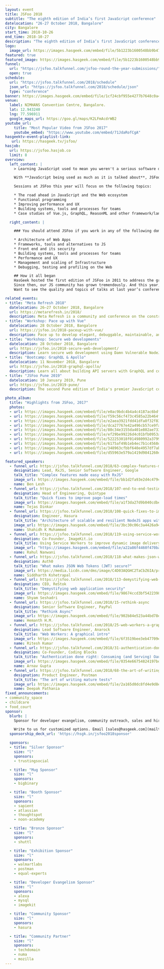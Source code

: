 ```yaml
---
layout: event
title: JSFoo 2018
subtitle: "The eighth edition of India’s first JavaScript conference"
datelocation: "26-27 October 2018, Bangalore"
city: Bangalore
start_time: 2018-10-26
end_time: 2018-10-27
description: "The eighth edition of India’s first JavaScript conference."
logo:
  image_url: https://images.hasgeek.com/embed/file/5b1223b1600548bb9b4756f2f1c11e16
featured: true
featured_image: https://images.hasgeek.com/embed/file/5b1223b1600548bb9b4756f2f1c11e16
funnel:
  url: "https://jsfoo.talkfunnel.com/jsfoo-round-the-year-submissions/"
  open: true
schedule:
  url: "https://jsfoo.talkfunnel.com/2018/schedule"
  json_url: "https://jsfoo.talkfunnel.com/2018/schedule/json"
  type: "conference"
banner: https://images.hasgeek.com/embed/file/1cf24cbf955e4277b7648c0a483cc475
venue:
  label: NIMHANS Convention Centre, Bangalore.
  lat: 12.943240
  lng: 77.596911
  google_maps_url: https://goo.gl/maps/K2LFmAcdrWB2
youtube_url:
    title: "Most Popular Video from JSFoo 2017"
    youtube_embed: "https://www.youtube.com/embed/71JdaRofCgA"
hasgeektv-event-playlist-link:
   url: https://hasgeek.tv/jsfoo/
hasjob:
  url: https://jsfoo.hasjob.co
  limit: 8
overview:
  left_content: |
    > Learning JavaScript used to mean you weren't a serious software developer. Today, not learning JavaScript means the same thing. - **[Tim O'Reilly](https://www.linkedin.com/in/timo3/)**

    With **JavaScript being used as much as it is talked about**, JSFoo is certainly the most needed conference this year! The reasons for its popularity are also the reasons for its vulnerability (security-wise). Hence this edition will focus broadly on **JavaScript and security**.

    Sessions at JSFoo this year will focus on the following topics:

    * The road ahead in JavaScript and the Web ecosystem
    * Functional programming
    * Improving performance and UX
    * Building systems, tools and processes for teams
    * Case studies of Vue.js, GraphQL, ReasonML and other framework/language adoption.

  right_content: |

    ### You should attend JSFoo if you work in any of the following domains

    * Architecture of Web Apps
    * Frameworks, tools and alternatives to JS
    * Front end and its security
    * Building systems, tools and processes for teams
    * Performance and UX
    * Management and scaling of Infrastructure
    * Debugging, testing and profiling on the Web

    ## How it all began
    HasGeek hosted the first edition of JSFoo in 2011 to address the growing needs of a niche community working with Javascript.
    Since then, our JS community has grown tremendously. And this year, we’re meeting again on **26 – 27 October** to explore new ideas and developments, to implement innovative solutions, and to learn from others’ experiences.
    Want to see the quality and topics of talks at last year’s conference? You can watch the [JSFoo 2017 videos](https://hasgeek.tv/jsfoo/jsfoo-2017) or the related [ReactFoo 2017 videos](https://hasgeek.tv/reactfoo/2017) to see what was on trend. Or check out the [2017 conference website](https://jsfoo.in/2017/).

related_events:
- title: "Meta Refresh 2018"
  datelocation: 26–27 October 2018, Bangalore
  url: https://metarefresh.in/2018/
  description: Meta Refresh is a community and conference on the construction of user experiences on the web.
- title: "Workshop: Pace up with Vue"
  datelocation: 28 October 2018, Bangalore
  url: https://jsfoo.in/2018-paceup-with-vue/
  description: Pace up to develop elegant, debuggable, maintainable, and organized applications
- title: "Workshop: Secure web developments"
  datelocation: 28 October 2018, Bangalore
  url: https://jsfoo.in/2018-secure-web-development/
  description: Learn secure web development using Damn Vulnerable NodeJS application
- title: "Bootcamp: GraphQL & Apollo"
  datelocation: 11 November 2018, Bangalore
  url: https://jsfoo.in/2018-graphql-apollo/
  description: Learn all about building API servers with GraphQL and connect complex apps to GraphQL servers using Apollo.
- title: "JSFoo Pune 2019"
  datelocation: 10 January 2019, Pune
  url: https://jsfoo.in/2019-pune/
  description: The second Pune edition of India's premier JavaScript conference.

photo_album:
  title: "Highlights from JSFoo, 2017"
  photos:
  - url: https://images.hasgeek.com/embed/file/e0ac9bdc4b4a4c4187ac6bdf4b01df8b?size=640x480
  - url: https://images.hasgeek.com/embed/file/f59c56cf473c4585a22b464f062f3f98?size=640x480
  - url: https://images.hasgeek.com/embed/file/e2aea3921fdd41dfa8f32f836ba76574?size=640x480
  - url: https://images.hasgeek.com/embed/file/dca27767e42a496cb57ce9fab01ff7a1?size=640x480
  - url: https://images.hasgeek.com/embed/file/80c34e3155da401e802ae73364cab2b3?size=640x480
  - url: https://images.hasgeek.com/embed/file/ef29be99226d4c01bfb0953a6759496d?size=640x480
  - url: https://images.hasgeek.com/embed/file/522253018f014980992a37993e955451?size=640x480
  - url: https://images.hasgeek.com/embed/file/6175af49b1eb4ec7b1c4568dd6ee48f3?size=640x480
  - url: https://images.hasgeek.com/embed/file/348963cfbbf640e4957df7abd62a429d?size=640x480
  - url: https://images.hasgeek.com/embed/file/d55963e579a1419d9841260d88790cb3?size=640x480

featured_speakers:
  - funnel_url: https://jsfoo.talkfunnel.com/2018/63-complex-features-made-easy-with-rxjs
    designation: Lead, RxJS, Senior Software Engineer, Google
    talk_title: "Complex features made easy with RxJS"
    image_url: https://images.hasgeek.com/embed/file/bb1d2fa93e2d4c479c857ace88876c47?size=640x480
    name: Ben Lesh
  - funnel_url: https://jsfoo.talkfunnel.com/2018/107-end-to-end-testing-from-rookie-to-pro
    designation: Head of Engineering, Quintype
    talk_title: "Quick fixes to improve page-load times"
    image_url: https://images.hasgeek.com/embed/file/a1f3da27d9b040cdbeb1987b38e8d85a
    name: Tejas Dinkar
  - funnel_url: https://jsfoo.talkfunnel.com/2018/108-quick-fixes-to-improve-pageload-time
    designation: Engineer, Hasura
    talk_title: "Architecture of scalable and resilient NodeJS apps with GraphQL & event-driven serverless"
    image_url: https://images.hasgeek.com/embed/file/3bc30c06c3a4426a945f305228c9b84c
    name: Shahidh K Muhammed
  - funnel_url: https://jsfoo.talkfunnel.com/2018/119-using-service-workers-to-improve-dynamic-image-del
    designation: Co-Founder, ImageKit.io
    talk_title: Using Service Workers to improve dynamic image delivery in the browser
    image_url: "https://images.hasgeek.com/embed/file/a22a86f4460f470ba6c58913dfb7fddf"
    name: Rahul Nanwani
  - funnel_url: https://jsfoo.talkfunnel.com/2018/118-what-makes-json-web-tokens-jwt-secure
    designation: Auth0
    talk_title: "What makes JSON Web Tokens (JWT) secure?"
    image_url: https://media.licdn.com/dms/image/C4D03AQGHC2TaCbZ6IA/profile-displayphoto-shrink_800_800/0?e=1542240000&v=beta&t=1X051uvXeE3kXS-4XLYVQ3lwnYpgkdITCPkmuV5QywY
    name: Siddharth Kshetrapal
  - funnel_url: https://jsfoo.talkfunnel.com/2018/113-demystifying-web-application-security
    designation: CEO, ReStok
    talk_title: "Demystifying web application security"
    image_url: https://images.hasgeek.com/embed/file/98674ccd3bf5422398134ee149254c44?size=640x480
    name: Shyam Seshadri
  - funnel_url: https://jsfoo.talkfunnel.com/2018/15-rethink-async
    designation: Senior Software Engineer, PayPal
    talk_title: "Rethink Async"
    image_url: https://images.hasgeek.com/embed/file/902b84e523a44bd78e417c871342fad6
    name: Hemanth H.M.
  - funnel_url: https://jsfoo.talkfunnel.com/2018/25-web-workers-a-graphical-intro
    designation: Lead Software Engineer, Anarock
    talk_title: "Web Workers: A graphical intro"
    image_url: https://images.hasgeek.com/embed/file/6f3519bee3eb47709e36d9d3082a1cf2
    name: Ritesh Kumar
  - funnel_url: https://jsfoo.talkfunnel.com/2018/31-authentication-done-right-consuming-and-serving-oa
    designation: Co-Founder, Coding Blocks
    talk_title: "Authentication done right: Consuming (and Serving) Oauth2.0"
    image_url: https://images.hasgeek.com/embed/file/0354e66754824197bdc47c2fbf0a8068
    name: Arnav Gupta
  - funnel_url: https://jsfoo.talkfunnel.com/2018/68-the-art-of-writing-mature-tests
    designation: Product Engineer, Postman
    talk_title: "The art of writing mature tests"
    image_url: https://images.hasgeek.com/embed/file/2a165d0dc8fd4e9d8ed3cceae97857cd
    name: Deepak Pathania
fixed_announcements:
- community_space
- childcare
- food_court
sponsor:
  blurb: |
    Sponsor for developer evangelism, community outreach, sales and hiring.

    Write to us for customized options. Email [sales@hasgeek.com](mailto:sales@hasgeek.com)
  sponsorship_deck_url: 'https://hsgk.in/jsfoo2018sponsor'

  sponsors:
  - title: "Silver Sponsor"
    size: "l"
    sponsors:
    - trustingsocial

  - title: "Mug Sponsor"
    size: "l"
    sponsors:
    - bigbinary

  - title: "Booth Sponsor"
    size: "l"
    sponsors:
    - sapient
    - atlassian
    - thoughtspot
    - noon-academy

  - title: "Bronze Sponsor"
    size: "l"
    sponsors:
    - shuttl

  - title: "Exhibition Sponsor"
    size: "l"
    sponsors:
    - walmartlabs
    - postman    
    - equal-experts    

  - title: "Developer Evangelism Sponsor"
    size: "l"
    sponsors:
    - alexa
    - mysql
    - imagekit

  - title: "Community Sponsor"
    size: "l"
    sponsors:
    - hasura

  - title: "Community Partner"
    size: "l"
    sponsors:
    - techdomain
    - numa
    - mozilla
---
```

